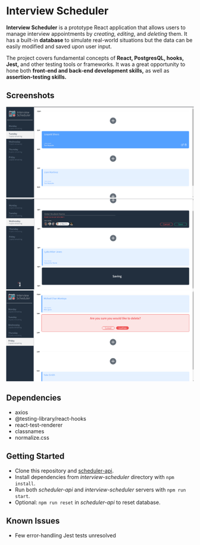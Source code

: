 # Interview Scheduler

<strong>Interview Scheduler</strong> is a prototype React application that allows users to manage interview appointments by <em>creating</em>, <em>editing</em>, and <em>deleting</em> them. It has a built-in <strong>database</strong> to simulate real-world situations but the data can be easily modified and saved upon user input.

The project covers fundamental concepts of <strong>React, PostgresQL, hooks, Jest,</strong> and other testing tools or frameworks. It was a great opportunity to hone both <strong>front-end and back-end development skills,</strong> as well as <strong>assertion-testing skills.</strong>

## Screenshots

!["Screenshot of Appointment on Mousehover"](https://raw.githubusercontent.com/wayandandae/interview-scheduler/master/docs/appointment-highlight.png)
!["Screenshot of Blank Student Name Error"](https://raw.githubusercontent.com/wayandandae/interview-scheduler/master/docs/error-blank-student.png)
!["Screenshot of Delete Confirmation Message"](https://raw.githubusercontent.com/wayandandae/interview-scheduler/master/docs/appointment-delete.png)

## Dependencies

- axios
- @testing-library/react-hooks
- react-test-renderer
- classnames
- normalize.css

## Getting Started

- Clone this repository and [scheduler-api](https://github.com/lighthouse-labs/scheduler-api).
- Install dependencies from <em>interview-scheduler</em> directory with `npm install`.
- Run both <em>scheduler-api</em> and <em>interview-scheduler</em> servers with `npm run start`.
- Optional: `npm run reset` in <em>scheduler-api</em> to reset database.

## Known Issues

- Few error-handling Jest tests unresolved
